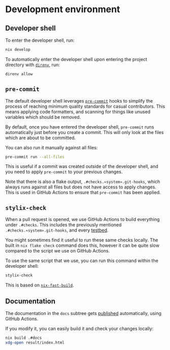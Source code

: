 # Development environment

## Developer shell

To enter the developer shell, run:

```sh
nix develop
```

To automatically enter the developer shell upon entering the project directory
with [`direnv`](https://direnv.net), run:

```sh
direnv allow
```

## `pre-commit`

The default developer shell leverages [`pre-commit`](https://pre-commit.com)
hooks to simplify the process of reaching minimum quality standards for casual
contributors. This means applying code formatters, and scanning for things like
unused variables which should be removed.

By default, once you have entered the developer shell, `pre-commit` runs
automatically just before you create a commit. This will only look at the files
which are about to be committed.

You can also run it manually against all files:

```sh
pre-commit run --all-files
```

This is useful if a commit was created outside of the developer shell, and you
need to apply `pre-commit` to your previous changes.

Note that there is also a flake output, `.#checks.«system».git-hooks`, which
always runs against all files but does not have access to apply changes. This is
used in GitHub Actions to ensure that `pre-commit` has been applied.

## `stylix-check`

When a pull request is opened, we use GitHub Actions to build everything under
`.#checks`. This includes the previously mentioned
`.#checks.«system».git-hooks`, and every [testbed](./testbeds.md).

You might sometimes find it useful to run these same checks locally. The built
in `nix flake check` command does this, however it can be quite slow compared to
the script we use on GitHub Actions.

To use the same script that we use, you can run this command within the
developer shell:

```sh
stylix-check
```

This is based on [`nix-fast-build`](https://github.com/Mic92/nix-fast-build#readme).


## Documentation

The documentation in the `docs` subtree gets
[published](https://nix-community.github.io/stylix) automatically, using GitHub
Actions.

If you modify it, you can easily build it and check your changes locally:

```sh
nix build .#docs
xdg-open result/index.html
```
